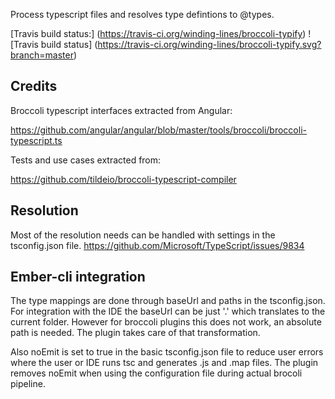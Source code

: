Process typescript files and resolves type defintions to @types.

[Travis build status:] (https://travis-ci.org/winding-lines/broccoli-typify) ![Travis build status]
(https://travis-ci.org/winding-lines/broccoli-typify.svg?branch=master)

## Credits

Broccoli typescript interfaces extracted from Angular:

https://github.com/angular/angular/blob/master/tools/broccoli/broccoli-typescript.ts

Tests and use cases extracted from:

https://github.com/tildeio/broccoli-typescript-compiler

## Resolution

Most of the resolution needs can be handled with settings in the tsconfig.json file.
https://github.com/Microsoft/TypeScript/issues/9834


## Ember-cli integration

The type mappings are done through baseUrl and paths in the tsconfig.json.
For integration with the IDE the baseUrl can be just '.' which translates
to the current folder. However for broccoli plugins this does not work,
an absolute path is needed. The plugin takes care of that transformation.

Also noEmit is set to true in the basic tsconfig.json file to reduce
user errors where the user or IDE runs tsc and generates .js and .map files.
The plugin removes noEmit when using the configuration file during
actual brocoli pipeline.
